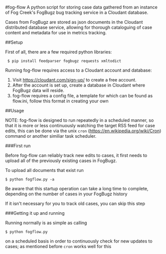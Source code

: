 #fog-flow
A python script for storing case data gathered from an instance of Fog Creek's FogBugz
bug tracking service in a Cloudant database.

Cases from FogBugz are stored as json documents in the Cloudant distributed database service,
allowing for thorough cataloguing of case content and metadata for use in metrics tracking.

##Setup

First of all, there are a few required python libraries:

     $ pip install feedparser fogbugz requests xmltodict

Running fog-flow requires access to a Cloudant account and database:

1. Visit https://cloudant.com/sign-up/ to create a free account.
2. After the account is set up, create a database in Cloudant where FogBugz data will reside.
3. fog-flow requires a config file, a template for which can be found as flow.ini, follow this format in creating your own

##Usage

NOTE: fog-flow is designed to run repeatedly in a scheduled manner, so that it is more or less continuously watching the target RSS feed
for case edits, this can be done via the unix `cron` (https://en.wikipedia.org/wiki/Cron) command or another similiar task scheduler.

###First run

Before fog-flow can reliably track new edits to cases, it first needs to upload all of the previously existing cases in FogBugz.

To upload all documents that exist run

    $ python fogflow.py -a

Be aware that this startup operation can take a long time to complete, depending on the number of cases in your FogBugz history

If it isn't necessary for you to track old cases, you can skip this step

###Getting it up and running

Running normally is as simple as calling

    $ python fogflow.py

on a scheduled basis in order to continuously check for new updates to cases; 
as mentioned before `cron` works well for this
